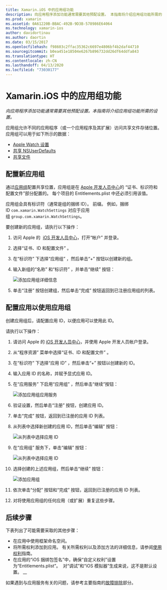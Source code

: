 ```yaml
---
title: Xamarin.iOS 中的应用组功能
description: 向应用程序添加功能通常需要其他预配设置。 本指南将介绍应用组功能所需的设置。
ms.prod: xamarin
ms.assetid: 0A61220B-BBAC-492B-9D3B-578986E64064
ms.technology: xamarin-ios
author: davidortinau
ms.author: daortin
ms.date: 03/15/2017
ms.openlocfilehash: f98603c2ffac35362c6697e4806bf4b2daf44710
ms.sourcegitcommit: b0ea451e18504e6267b896732dd26df64ddfa843
ms.translationtype: HT
ms.contentlocale: zh-CN
ms.lasthandoff: 04/13/2020
ms.locfileid: "73030177"
---
```

# <a name="app-group-capabilities-in-xamarinios"></a>Xamarin.iOS 中的应用组功能

_向应用程序添加功能通常需要其他预配设置。本指南将介绍应用组功能所需的设置。_

应用组允许不同的应用程序（或一个应用程序及其扩展）访问共享文件存储位置。 应用组可以用于如下所示的数据：

* [Apple Watch 设置](~/ios/watchos/app-fundamentals/settings.md)
* [共享 NSUserDefaults](~/ios/app-fundamentals/user-defaults.md)
* [共享文件](~/ios/watchos/app-fundamentals/parent-app.md#files)

## <a name="configure-a-new-app-group"></a>配置新应用组

通过[应用组](https://developer.apple.com/library/content/documentation/Miscellaneous/Reference/EntitlementKeyReference/Chapters/EnablingAppSandbox.html#//apple_ref/doc/uid/TP40011195-CH4-SW19)配置共享位置，应用组是在 [Apple 开发人员中心](https://developer.apple.com/account/)的  “证书、标识符和配置文件”部分配置的。 每个项目的 Entitlements.plist 中还必须引用该值。

应用组会具有标识符（通常是组的捆绑 ID）。 前缀。 例如，捆绑 ID `com.xamarin.WatchSettings` 对应于应用组 `group.com.xamarin.WatchSettings`。

要创建新的应用组，请执行以下操作：

1. 访问 Apple 的  [iOS 开发人员中心](https://developer.apple.com/account/)，打开“帐户”  并登录。
2. 选择“证书、ID 和配置文件”  。
3. 在“标识符”  下选择“应用组”  ，然后单击“+”  按钮以创建新的组。
4. 输入新组的“名称”  和“标识符”  ，并单击“继续”  按钮： 
   
    ![添加应用组详细信息](app-groups-capabilities-images/image52.png)

5. 单击“注册”  按钮创建组，然后单击“完成”  按钮返回到已注册应用组的列表。

## <a name="configure-an-app-to-use-app-groups"></a>配置应用以使用应用组

创建应用组后，请配置应用 ID，以便应用可以使用此 ID。

请执行以下操作：

1. 请访问 Apple 的 [iOS 开发人员中心](https://developer.apple.com/account/)，并使用 Apple 开发人员帐户登录。
2. 从“程序资源”  菜单中选择“证书、ID 和配置文件”  。
3. 在“标识符”  下选择“应用 ID”  ，然后单击“+”  按钮以创建新的 ID。
4. 输入应用 ID 的名称，并赋予显式应用 ID。
5. 在“应用服务”  下启用“应用组”  ，然后单击“继续”按钮：

    ![添加应用组应用服务](app-groups-capabilities-images/image53.png)

6. 验证设置，然后单击“注册”  按钮，创建应用 ID。
7. 单击“完成”  按钮，返回到已注册的应用 ID 列表。
8. 从列表中选择新创建的应用 ID，然后单击“编辑”  按钮：

    ![从列表中选择应用 ID](app-groups-capabilities-images/image54.png)

9. 在“应用组”  服务下，单击“编辑”  按钮：

    ![从列表中选择应用 ID](app-groups-capabilities-images/image55.png)

10. 选择创建的上述应用组，然后单击“继续”  按钮：

    ![添加应用组](app-groups-capabilities-images/image56.png)

11. 依次单击“分配”  按钮和“完成”  按钮，返回到已注册的应用 ID 列表。
12. 对将使用应用组的任何应用（或扩展）重复这些步骤。

## <a name="next-steps"></a>后续步骤

下表列出了可能需要采取的其他步骤：

* 在应用中使用框架命名空间。
* 将所需权利添加到应用。 有关所需权利以及添加方法的详细信息，请参阅[使用权利](~/ios/deploy-test/provisioning/entitlements.md)指南。
* 在应用的“iOS 捆绑包签名”中，确保“自定义权利”设置为“Entitlements.plist”。    对“调试”和“iOS 模拟器”生成来说，这不是默认设置。 __  

如果遇到与应用服务有关的问题，请参考主要指南的[故障排除](~/ios/deploy-test/provisioning/capabilities/index.md)部分。
